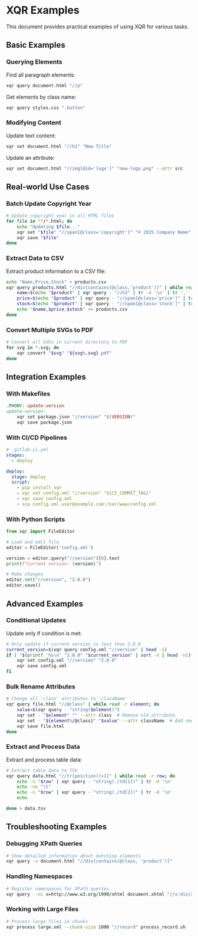 # XQR Examples

This document provides practical examples of using XQR for various tasks.

## Basic Examples

### Querying Elements

Find all paragraph elements:

```bash
xqr query document.html "//p"
```

Get elements by class name:

```bash
xqr query styles.css ".button"
```

### Modifying Content

Update text content:

```bash
xqr set document.html "//h1" "New Title"
```

Update an attribute:

```bash
xqr set document.html "//img[@id='logo']" "new-logo.png" --attr src
```

## Real-world Use Cases

### Batch Update Copyright Year

```bash
# Update copyright year in all HTML files
for file in **/*.html; do
    echo "Updating $file..."
    xqr set "$file" "//span[@class='copyright']" "© 2025 Company Name"
    xqr save "$file"
done
```

### Extract Data to CSV

Extract product information to a CSV file:

```bash
echo "Name,Price,Stock" > products.csv
xqr query products.html "//div[contains(@class,'product')]" | while read -r product; do
    name=$(echo "$product" | xqr query - "//h3" | tr -d '\n' | tr ',' ';')
    price=$(echo "$product" | xqr query - "//span[@class='price']" | tr -d '\n')
    stock=$(echo "$product" | xqr query - "//span[@class='stock']" | tr -d '\n')
    echo "$name,$price,$stock" >> products.csv
done
```

### Convert Multiple SVGs to PDF

```bash
# Convert all SVGs in current directory to PDF
for svg in *.svg; do
    xqr convert "$svg" "${svg%.svg}.pdf"
done
```

## Integration Examples

### With Makefiles

```makefile
.PHONY: update-version
update-version:
	xqr set package.json "//version" "$(VERSION)"
	xqr save package.json
```

### With CI/CD Pipelines

```yaml
# .gitlab-ci.yml
stages:
  - deploy

deploy:
  stage: deploy
  script:
    - pip install xqr
    - xqr set config.xml "//version" "${CI_COMMIT_TAG}"
    - xqr save config.xml
    - scp config.xml user@example.com:/var/www/config.xml
```

### With Python Scripts

```python
from xqr import FileEditor

# Load and edit file
editor = FileEditor('config.xml')

version = editor.query("//version")[0].text
print(f"Current version: {version}")

# Make changes
editor.set("//version", "2.0.0")
editor.save()
```

## Advanced Examples

### Conditional Updates

Update only if condition is met:

```bash
# Only update if current version is less than 2.0.0
current_version=$(xqr query config.xml "//version" | head -1)
if [ "$(printf '%s\n' "2.0.0" "$current_version" | sort -V | head -n1)" = "$current_version" ]; then
    xqr set config.xml "//version" "2.0.0"
    xqr save config.xml
fi
```

### Bulk Rename Attributes

```bash
# Change all 'class' attributes to 'className'
xqr query file.html "//@class" | while read -r element; do
    value=$(xqr query - "string($element)")
    xqr set - "$element" "" --attr class  # Remove old attribute
    xqr set - "${element%/@class}" "$value" --attr className  # Add new attribute
    xqr save file.html
done
```

### Extract and Process Data

Extract and process table data:

```bash
# Extract table data to TSV
xqr query data.html "//tr[position()>1]" | while read -r row; do
    echo -n "$row" | xqr query - "string(./td[1])" | tr -d '\n'
    echo -ne "\t"
    echo -n "$row" | xqr query - "string(./td[2])" | tr -d '\n'
    echo

done > data.tsv
```

## Troubleshooting Examples

### Debugging XPath Queries

```bash
# Show detailed information about matching elements
xqr query -v document.html "//div[contains(@class, 'product')]"
```

### Handling Namespaces

```bash
# Register namespaces for XPath queries
xqr query --ns x=http://www.w3.org/1999/xhtml document.xhtml "//x:div/x:p"
```

### Working with Large Files

```bash
# Process large files in chunks
xqr process large.xml --chunk-size 1000 "//record" process_record.sh
```
